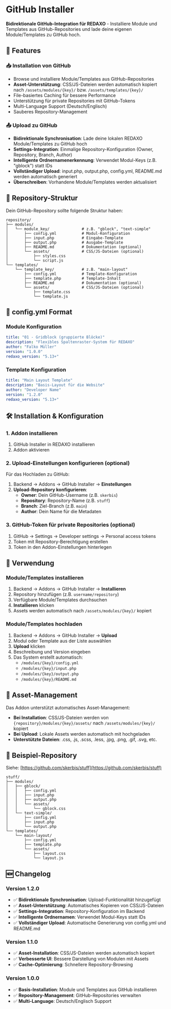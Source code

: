 # GitHub Installer

**Bidirektionale GitHub-Integration für REDAXO** - Installiere Module und Templates aus GitHub-Repositories und lade deine eigenen Module/Templates zu GitHub hoch.

## 🚀 Features

### 📥 Installation von GitHub
- Browse und installiere Module/Templates aus GitHub-Repositories
- **Asset-Unterstützung**: CSS/JS-Dateien werden automatisch kopiert nach `/assets/modules/{key}/` bzw. `/assets/templates/{key}/`
- File-basiertes Caching für bessere Performance
- Unterstützung für private Repositories mit GitHub-Tokens
- Multi-Language Support (Deutsch/Englisch)
- Sauberes Repository-Management

### 📤 Upload zu GitHub  
- **Bidirektionale Synchronisation**: Lade deine lokalen REDAXO Module/Templates zu GitHub hoch
- **Settings-Integration**: Einmalige Repository-Konfiguration (Owner, Repository, Branch, Author)
- **Intelligente Ordnernamenerkennung**: Verwendet Modul-Keys (z.B. "gblock") statt IDs
- **Vollständiger Upload**: input.php, output.php, config.yml, README.md werden automatisch generiert
- **Überschreiben**: Vorhandene Module/Templates werden aktualisiert

## 📁 Repository-Struktur

Dein GitHub-Repository sollte folgende Struktur haben:

```
repository/
├── modules/
│   └── module_key/              # z.B. "gblock", "text-simple"
│       ├── config.yml           # Modul-Konfiguration
│       ├── input.php            # Eingabe-Template
│       ├── output.php           # Ausgabe-Template
│       ├── README.md            # Dokumentation (optional)
│       └── assets/              # CSS/JS-Dateien (optional)
│           ├── styles.css
│           └── script.js
└── templates/
    └── template_key/            # z.B. "main-layout"
        ├── config.yml           # Template-Konfiguration
        ├── template.php         # Template-Inhalt
        ├── README.md            # Dokumentation (optional)  
        └── assets/              # CSS/JS-Dateien (optional)
            ├── template.css
            └── template.js
```

## 📝 config.yml Format

### Module Konfiguration
```yaml
title: "01 - Gridblock (gruppierte Blöcke)"
description: "Flexibles Spaltenraster-System für REDAXO"
author: "Falko Müller"
version: "1.0.0"
redaxo_version: "5.13+"
```

### Template Konfiguration
```yaml
title: "Main Layout Template"
description: "Basis-Layout für die Website"
author: "Developer Name"
version: "1.2.0"
redaxo_version: "5.13+"
```

## 🛠️ Installation & Konfiguration

### 1. Addon installieren
1. GitHub Installer in REDAXO installieren
2. Addon aktivieren

### 2. Upload-Einstellungen konfigurieren (optional)
Für das Hochladen zu GitHub:
1. Backend → Addons → GitHub Installer → **Einstellungen**
2. **Upload-Repository konfigurieren**:
   - **Owner**: Dein GitHub-Username (z.B. `skerbis`)
   - **Repository**: Repository-Name (z.B. `stuff`)
   - **Branch**: Ziel-Branch (z.B. `main`)
   - **Author**: Dein Name für die Metadaten

### 3. GitHub-Token für private Repositories (optional)
1. GitHub → Settings → Developer settings → Personal access tokens
2. Token mit Repository-Berechtigung erstellen
3. Token in den Addon-Einstellungen hinterlegen

## 🎯 Verwendung

### Module/Templates installieren
1. Backend → Addons → GitHub Installer → **Installieren**
2. Repository hinzufügen (z.B. `username/repository`)
3. Verfügbare Module/Templates durchsuchen
4. **Installieren** klicken
5. Assets werden automatisch nach `/assets/modules/{key}/` kopiert

### Module/Templates hochladen
1. Backend → Addons → GitHub Installer → **Upload**
2. Modul oder Template aus der Liste auswählen
3. **Upload** klicken
4. Beschreibung und Version eingeben
5. Das System erstellt automatisch:
   - `/modules/{key}/config.yml`
   - `/modules/{key}/input.php`
   - `/modules/{key}/output.php`
   - `/modules/{key}/README.md`

## 🔧 Asset-Management

Das Addon unterstützt automatisches Asset-Management:

- **Bei Installation**: CSS/JS-Dateien werden von `{repository}/modules/{key}/assets/` nach `/assets/modules/{key}/` kopiert
- **Bei Upload**: Lokale Assets werden automatisch mit hochgeladen
- **Unterstützte Dateien**: .css, .js, .scss, .less, .jpg, .png, .gif, .svg, etc.

## 🎨 Beispiel-Repository

Siehe: [https://github.com/skerbis/stuff](https://github.com/skerbis/stuff)

```
stuff/
├── modules/
│   ├── gblock/
│   │   ├── config.yml
│   │   ├── input.php
│   │   ├── output.php
│   │   └── assets/
│   │       └── gblock.css
│   └── text-simple/
│       ├── config.yml
│       ├── input.php
│       └── output.php
└── templates/
    └── main-layout/
        ├── config.yml
        ├── template.php
        └── assets/
            ├── layout.css
            └── layout.js
```

## 🆕 Changelog

### Version 1.2.0
- ✅ **Bidirektionale Synchronisation**: Upload-Funktionalität hinzugefügt
- ✅ **Asset-Unterstützung**: Automatisches Kopieren von CSS/JS-Dateien
- ✅ **Settings-Integration**: Repository-Konfiguration im Backend
- ✅ **Intelligente Ordnernamen**: Verwendet Modul-Keys statt IDs
- ✅ **Vollständiger Upload**: Automatische Generierung von config.yml und README.md

### Version 1.1.0
- ✅ **Asset-Installation**: CSS/JS-Dateien werden automatisch kopiert
- ✅ **Verbesserte UI**: Bessere Darstellung von Modulen mit Assets
- ✅ **Cache-Optimierung**: Schnellere Repository-Browsing

### Version 1.0.0
- ✅ **Basis-Installation**: Module und Templates aus GitHub installieren
- ✅ **Repository-Management**: GitHub-Repositories verwalten
- ✅ **Multi-Language**: Deutsch/Englisch Support
